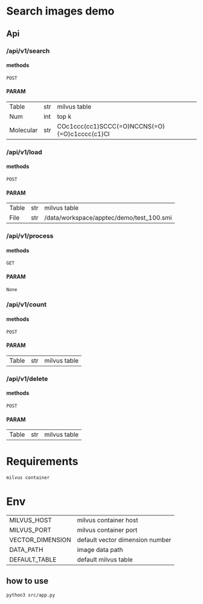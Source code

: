 # Search images demo

## Api
### /api/v1/search 
#### methods
    POST
#### PARAM
||||
|-|-|-|
|Table|str|milvus table|
|Num|int|top k|
|Molecular|str|COc1ccc(cc1)SCCC(=O)NCCNS(=O)(=O)c1cccc(c1)Cl|

### /api/v1/load
#### methods
	POST
#### PARAM
||||
|-|-|-|
|Table|str|milvus table|
|File|str|/data/workspace/apptec/demo/test_100.smi|


### /api/v1/process
#### methods
    GET
#### PARAM
    None

### /api/v1/count
#### methods
	POST
#### PARAM
||||
|-|-|-|
|Table|str|milvus table|

### /api/v1/delete

#### methods

```
POST
```

#### PARAM

|       |      |              |
| ----- | ---- | ------------ |
| Table | str  | milvus table |



# Requirements

    milvus container



# Env

|||
|-|-|
|MILVUS_HOST |milvus container host|
|MILVUS_PORT |milvus container port|
|VECTOR_DIMENSION |default vector dimension number|
|DATA_PATH |image data path|
|DEFAULT_TABLE |default milvus table|



## how to use

    python3 src/app.py
